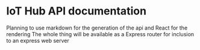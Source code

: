 # IoT Hub API documentation

Planning to use markdown for the generation of the api and React for the rendering
The whole thing will be available as a Express router for inclusion to an express web server